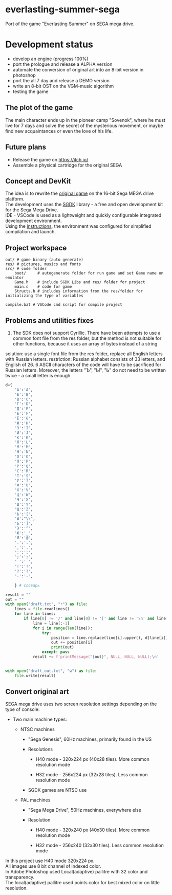 # everlasting-summer-sega
Port of the game "Everlasting Summer" on SEGA mega drive.

# Development status
- develop an engine (progress 100%)
- port the prologue and release a ALPHA version
- automate the conversion of original art into an 8-bit version in photoshop
- port the all 7 day and release a DEMO version
- write an 8-bit OST on the VGM-music algorithm
- testing the game

## The plot of the game
The main character ends up in the pioneer camp "Sovenok", where he must live for 7 days and solve the secret of the mysterious movement, or maybe find new acquaintances or even the love of his life.

## Future plans
- Release the game on https://itch.io/
- Assemble a physical cartridge for the original SEGA

## Concept and DevKit
The idea is to rewrite the [original game](https://everlastingsummer.su/) on the 16-bit Sega MEGA drive platform. <br>
The development uses the [SGDK](https://github.com/Stephane-D/SGDK) library - a free and open development kit for the Sega Mega Drive.<br>
IDE - VSCode is used as a lightweight and quickly configurable integrated development environment. <br>
Using the [instructions](https://under-prog.ru/sgdk-%D1%81%D0%BE%D0%B7%D0%B4%D0%B0%D0%B5%D0%BC-hello-world/), the environment was configured for simplified compilation and launch.

## Project workspace
    out/ # game binary (auto generate)
    res/ # pictures, musics and fonts
    src/ # code folder
        boot/     # autogenerate folder for run game and set Game name on emulator
        Game.h    # include SGDK Libs and res/ folder for project
        main.c    # code for game
        Structs.h # includes information from the res/folder for initializing the type of variables
      
    compile.bat # VSCode cmd script for compile project
    
## Problems and utilities fixes

1) The SDK does not support Cyrillic. There have been attempts to use a common font file from the res folder, but the method is not suitable for other functions, because it uses an array of bytes instead of a string. 

solution: use a single font file from the res folder, replace all English letters with Russian letters.
restriction: Russian alphabet consists of 33 letters, and English of 26. 6 ASCII characters of the code will have to be sacrificed for Russian letters. Moreover, the letters "Ъ", "Ы", "Ь" do not need to be written twice - a small letter is enough.
```python
d={
    'А':'A', 
    'Б':'B',
    'В':'C',
    'Г':'D',
    'Д':'E',
    'Е':'F',
    'Ё':'G',
    'Ж':'H',
    'З':'I',
    'И':'J',
    'К':'K',
    'Л':'L',
    'М':'M',
    'Н':'N',
    'О':'O',
    'П':'P',
    'Р':'Q',
    'С':'R',
    'Т':'S',
    'У':'T',
    'Ф':'U',
    'Х':'V',
    'Ц':'W',
    'Ч':'X',
    'Ш':'Y',
    'Щ':'Z',
    'Ъ':'[',
    'Ы':"\\",
    'Ь':']',
    'Э':'^',
    'Ю':'_',
    'Я':'@',
    '.':'.',
    ',':',',
    ':':':',
    ';':';',
    ' ':' ',
    '!':'!',
    '?':'?',
    '-':'-',

    } # словарь

result = ""
out = ""
with open("draft.txt", "r") as file:
    lines = file.readlines()
    for line in lines:
        if line[0] != '/' and line[0] != '[' and line != '\n' and line[0] != '>':
            line = line[:-1]
            for i in range(len(line)):
                try:
                    position = line.replace(line[i].upper(), d[line[i]])
                    out += position[i] 
                    print(out)
                except: pass
            result += f'printMessage("{out}", NULL, NULL, NULL);\n'    
            

with open("draft_out.txt", "w") as file:
    file.write(result)

```


## Convert original art
SEGA mega drive uses two screen resolution settings depending on the type of console:
 - Two main machine types:

    - NTSC machines

        - "Sega Genesis", 60Hz machines, primarily found in the US

        - Resolutions

            - H40 mode - 320x224 px (40x28 tiles). More common resolution mode

            - H32 mode - 256x224 px (32x28 tiles). Less common resolution mode

        - SGDK games are NTSC use

    - PAL machines

        - "Sega Mega Drive", 50Hz machines, everywhere else

        - Resolution

            - H40 mode - 320x240 px (40x30 tiles). More common resolution mode

            - H32 mode - 256x240 (32x30 tiles). Less common resolution mode

In this project use H40 mode 320x224 px.<br>
All images use 8 bit channel of indexed color.<br>
In Adobe Photoshop used Local(adaptive) pallitre with 32 color and transparency.<br>
The local(adaptive) pallitre used points color for best mixed color on little resolution.
